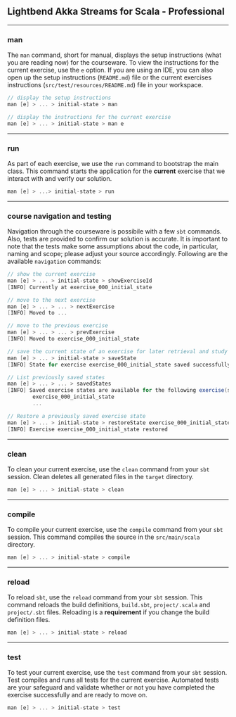 ## Lightbend Akka Streams for Scala - Professional

---

### man

The `man` command, short for manual, displays the setup instructions (what you are reading now) for the courseware. To view the instructions for the current exercise, use the `e` option. If you are using an IDE, you can also open up the setup instructions (`README.md`) file or the current exercises instructions (`src/test/resources/README.md`) file in your workspace.

```scala
// display the setup instructions
man [e] > ... > initial-state > man

// display the instructions for the current exercise
man [e] > ... > initial-state > man e
```

---

### run

As part of each exercise, we use the `run` command to bootstrap the main class. This command starts the application for the **current** exercise that we interact with and verify our solution.

```scala
man [e] > ...> initial-state > run
```

---

### course navigation and testing

Navigation through the courseware is possibile with a few `sbt` commands. Also, tests are provided to confirm our solution is accurate. It is important to note that the tests make some assumptions about the code, in particular, naming and scope; please adjust your source accordingly. Following are the available `navigation` commands:

```scala
// show the current exercise
man [e] > ... > initial-state > showExerciseId
[INFO] Currently at exercise_000_initial_state

// move to the next exercise
man [e] > ... > ... > nextExercise
[INFO] Moved to ...

// move to the previous exercise
man [e] > ... > ... > prevExercise
[INFO] Moved to exercise_000_initial_state

// save the current state of an exercise for later retrieval and study
man [e] > ... > initial-state > saveState
[INFO] State for exercise exercise_000_initial_state saved successfully

// List previously saved states
man [e] > ... > ... > savedStates
[INFO] Saved exercise states are available for the following exercise(s):
        exercise_000_initial_state
        ...

// Restore a previously saved exercise state
man [e] > ... > initial-state > restoreState exercise_000_initial_state
[INFO] Exercise exercise_000_initial_state restored
```

---

### clean

To clean your current exercise, use the `clean` command from your `sbt` session. Clean deletes all generated files in the `target` directory.

```scala
man [e] > ... > initial-state > clean
```

---

### compile

To compile your current exercise, use the `compile` command from your `sbt` session. This command compiles the source in the `src/main/scala` directory.

```scala
man [e] > ... > initial-state > compile
```

---

### reload

To reload `sbt`, use the `reload` command from your `sbt` session. This command reloads the build definitions, `build.sbt`, `project/.scala` and `project/.sbt` files. Reloading is a **requirement** if you change the build definition files.

```scala
man [e] > ... > initial-state > reload
```

---

### test

To test your current exercise, use the `test` command from your `sbt` session. Test compiles and runs all tests for the current exercise. Automated tests are your safeguard and validate whether or not you have completed the exercise successfully and are ready to move on.

```scala
man [e] > ... > initial-state > test
```